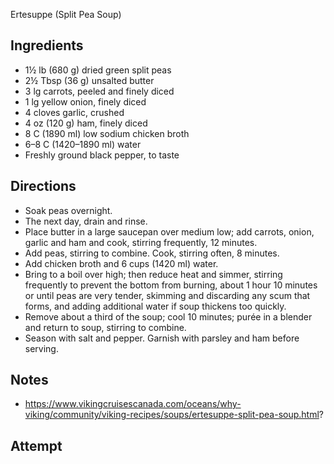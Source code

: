 Ertesuppe (Split Pea Soup)

## Ingredients
* 1½ lb (680 g) dried green split peas
* 2½ Tbsp (36 g) unsalted butter
* 3 lg carrots, peeled and finely diced
* 1 lg yellow onion, finely diced
* 4 cloves garlic, crushed
* 4 oz (120 g) ham, finely diced
* 8 C (1890 ml) low sodium chicken broth
* 6–8 C (1420–1890 ml) water
* Freshly ground black pepper, to taste

## Directions
* Soak peas overnight. 
* The next day, drain and rinse. 
* Place butter in a large saucepan over medium low; add carrots, onion, garlic and ham and cook, stirring frequently, 12 minutes. 
* Add peas, stirring to combine. Cook, stirring often, 8 minutes. 
* Add chicken broth and 6 cups (1420 ml) water. 
* Bring to a boil over high; then reduce heat and simmer, stirring frequently to prevent the bottom from burning, about 1 hour 10 minutes or until peas are very tender, skimming and discarding any scum that forms, and adding additional water if soup thickens too quickly. 
* Remove about a third of the soup; cool 10 minutes; purée in a blender and return to soup, stirring to combine. 
* Season with salt and pepper. Garnish with parsley and ham before serving.

## Notes
* https://www.vikingcruisescanada.com/oceans/why-viking/community/viking-recipes/soups/ertesuppe-split-pea-soup.html?

## Attempt
